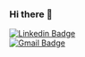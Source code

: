 ### Hi there 👋

[![Linkedin Badge](https://img.shields.io/badge/-christopheadriaensens-blue?style=flat-square&logo=Linkedin&logoColor=white&link=https://www.linkedin.com/in/christophe-adriaensens)](https://www.linkedin.com/in/christophe-adriaensens/)
<br>
[![Gmail Badge](https://img.shields.io/badge/-christophe.adriaensens@gmail.com-c14438?style=flat-square&logo=Gmail&logoColor=white&link=mailto:christophe.adriaensens@gmail.com)](mailto:christophe.adriaensens@gmail.com) 
